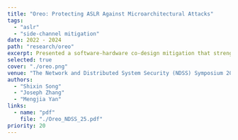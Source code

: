 ```yaml
---
title: "Oreo: Protecting ASLR Against Microarchitectural Attacks"
tags:
  - "aslr"
  - "side-channel mitigation"
date: 2022 - 2024
path: "research/oreo"
excerpt: Presented a software-hardware co-design mitigation that strengthens ASLR against microarchitectural side-channel attacks.
selected: true
cover: "./oreo.png"
venue: "The Network and Distributed System Security (NDSS) Symposium 2025"
authors:
  - "Shixin Song"
  - "Joseph Zhang"
  - "Mengjia Yan"
links:
  - name: "pdf"
    file: "./Oreo_NDSS_25.pdf"
priority: 20
---
```

